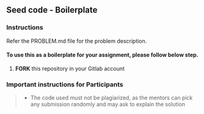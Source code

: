 ## Seed code - Boilerplate


### Instructions


Refer the PROBLEM.md file for the problem description.


#### To use this as a boilerplate for your assignment, please follow below step.


1. **FORK** this repository in your Gitlab account


### Important instructions for Participants


> -  The code used must not be plagiarized, as the mentors can pick any submission randomly and may ask to explain the solution